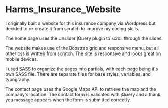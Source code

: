 # Harms_Insurance_Website

I originally built a website for this insurance company via Wordpress but decided to re-create it from scratch
to improve my coding skills.

The home page uses the Unslider jQuery plugin to scroll through the slides.

The website makes use of the Boostrap grid and responsive menu, but all other css is written from scratch.
The site is responsive and looks great on mobile devices.

I used SASS to organize the pages into partials, with each page being it's own SASS file. There are separate files for 
base styles, variables, and typography.

The contact page uses the Google Maps API to retrieve the map and the company's location.
The contact form is validated with jQuery and a thank you message appears when the form 
is submitted correctly.

